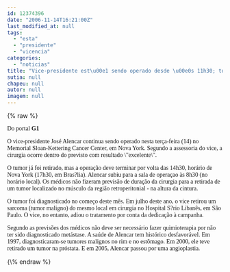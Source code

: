 ```yaml
---
id: 12374396
date: "2006-11-14T16:21:00Z"
last_modified_at: null
tags:
  - "esta"
  - "presidente"
  - "vicencia"
categories:
  - "noticias"
title: "Vice-presidente est\u00e1 sendo operado desde \u00e0s 11h30; tumor j\u00e1 foi retirado"
sutia: null
chapeu: null
autor: null
imagem: null
---
```

{\% raw %}
<p><P><FONT face=Verdana>Do portal <STRONG>G1</STRONG></FONT></P></p>
<p><P><FONT face=Verdana>O vice-presidente José Alencar continua sendo operado nesta terça-feira (14) no Memorial Sloan-Kettering Cancer Center, em Nova York. Segundo a assessoria do vice, a cirurgia ocorre dentro do previsto com resultado \"excelente\".</FONT></P></p>
<p><P><FONT face=Verdana>O tumor já foi retirado, mas a operação deve terminar por volta das 14h30, horário de Nova York (17h30, em Bras?lia). Alencar subiu para a sala de operaçao às 8h30 (no horário local). Os médicos não fizeram previsão de duração da cirurgia para a retirada de um tumor localizado no músculo da região retroperitonial - na altura da cintura.</FONT></P></p>
<p><P><FONT face=Verdana>O tumor foi diagnosticado no começo deste mês. Em julho deste ano, o vice retirou um sarcoma (tumor maligno) do mesmo local em cirurgia no Hospital S?rio Libanês, em São Paulo. O vice, no entanto, adiou o tratamento por conta da dedicação à campanha. </FONT></P></p>
<p><P><FONT face=Verdana>Segundo as previsões dos médicos não deve ser necessário fazer quimioterapia por não ter sido diagnosticado metástase. A saúde de Alencar tem histórico desfavorável. Em 1997, diagnosticaram-se tumores malignos no rim e no estômago. Em 2000, ele teve retirado um tumor na próstata. E em 2005, Alencar passou por uma angioplastia.</FONT></P> </p>
{\% endraw %}